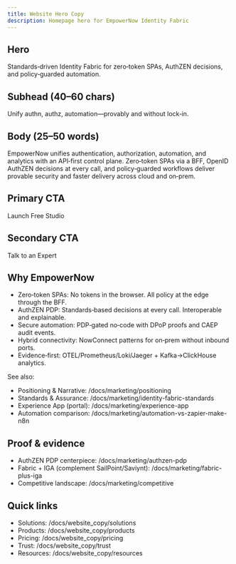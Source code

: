 ```yaml
---
title: Website Hero Copy
description: Homepage hero for EmpowerNow Identity Fabric
---
```


## Hero

Standards‑driven Identity Fabric for zero‑token SPAs, AuthZEN decisions, and policy‑guarded automation.

## Subhead (40–60 chars)

Unify authn, authz, automation—provably and without lock‑in.

## Body (25–50 words)

EmpowerNow unifies authentication, authorization, automation, and analytics with an API‑first control plane. Zero‑token SPAs via a BFF, OpenID AuthZEN decisions at every call, and policy‑guarded workflows deliver provable security and faster delivery across cloud and on‑prem.

## Primary CTA

Launch Free Studio

## Secondary CTA

Talk to an Expert


## Why EmpowerNow

- Zero‑token SPAs: No tokens in the browser. All policy at the edge through the BFF.
- AuthZEN PDP: Standards‑based decisions at every call. Interoperable and explainable.
- Secure automation: PDP‑gated no‑code with DPoP proofs and CAEP audit events.
- Hybrid connectivity: NowConnect patterns for on‑prem without inbound ports.
- Evidence‑first: OTEL/Prometheus/Loki/Jaeger + Kafka→ClickHouse analytics.

See also:

- Positioning & Narrative: /docs/marketing/positioning
- Standards & Assurance: /docs/marketing/identity-fabric-standards
- Experience App (portal): /docs/marketing/experience-app
- Automation comparison: /docs/marketing/automation-vs-zapier-make-n8n

## Proof & evidence

- AuthZEN PDP centerpiece: /docs/marketing/authzen-pdp
- Fabric + IGA (complement SailPoint/Saviynt): /docs/marketing/fabric-plus-iga
- Competitive landscape: /docs/marketing/competitive

## Quick links

- Solutions: /docs/website_copy/solutions
- Products: /docs/website_copy/products
- Pricing: /docs/website_copy/pricing
- Trust: /docs/website_copy/trust
- Resources: /docs/website_copy/resources

